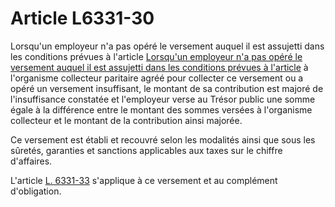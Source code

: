 # Article L6331-30

Lorsqu'un employeur n'a pas opéré le versement auquel il est assujetti dans les conditions prévues à l'article [Lorsqu'un employeur n'a pas opéré le versement auquel il est assujetti dans les conditions prévues à l'article][1] à l'organisme collecteur paritaire agréé pour collecter ce versement ou a opéré un versement insuffisant, le montant de sa contribution est majoré de l'insuffisance constatée et l'employeur verse au Trésor public une somme égale à la différence entre le montant des sommes versées à l'organisme collecteur et le montant de la contribution ainsi majorée. 

Ce versement est établi et recouvré selon les modalités ainsi que sous les sûretés, garanties et sanctions applicables aux taxes sur le chiffre d'affaires. 

L'article [L. 6331-33][2] s'applique à ce versement et au complément d'obligation.

 [1]: /affichCodeArticle.do?cidTexte=LEGITEXT000006072050&idArticle=LEGIARTI000006904286&dateTexte=&categorieLien=cid
 [2]: /affichCodeArticle.do?cidTexte=LEGITEXT000006072050&idArticle=LEGIARTI000006904310&dateTexte=&categorieLien=cid